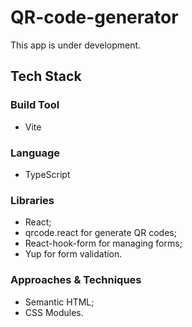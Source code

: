 # QR-code-generator

This app is under development.

## Tech Stack

### Build Tool
- Vite

### Language
- TypeScript

### Libraries
- React;
- qrcode.react for generate QR codes;
- React-hook-form for managing forms;
- Yup for form validation.

### Approaches & Techniques
- Semantic HTML;
- CSS Modules.
